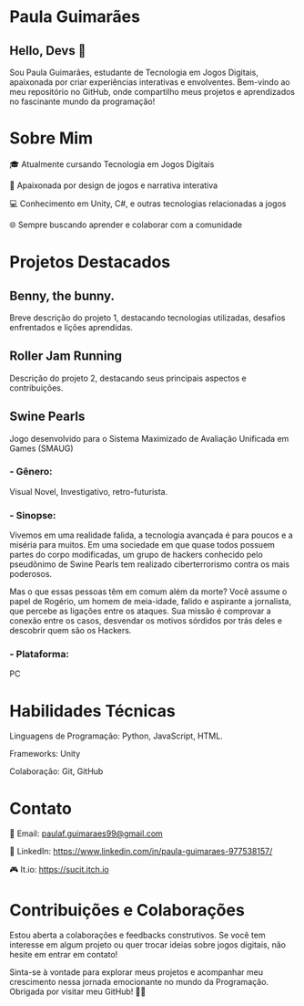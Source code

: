 # Paula Guimarães 

## Hello, Devs 👋 

Sou Paula Guimarães, estudante de Tecnologia em Jogos Digitais, apaixonada por criar experiências interativas e envolventes. 
  Bem-vindo ao meu repositório no GitHub, onde compartilho meus projetos e aprendizados no fascinante mundo da programação!

# Sobre Mim
🎓 Atualmente cursando Tecnologia em Jogos Digitais


🚀 Apaixonada por design de jogos e narrativa interativa


💻 Conhecimento em Unity, C#, e outras tecnologias relacionadas a jogos


🌐 Sempre buscando aprender e colaborar com a comunidade



# Projetos Destacados

## Benny, the bunny.
Breve descrição do projeto 1, destacando tecnologias utilizadas, desafios enfrentados e lições aprendidas.

## Roller Jam Running
Descrição do projeto 2, destacando seus principais aspectos e contribuições.

## Swine Pearls
Jogo desenvolvido para o Sistema Maximizado de Avaliação Unificada em Games (SMAUG)
### - Gênero: 
Visual Novel, Investigativo, retro-futurista.

### - Sinopse:
Vivemos em uma realidade falida, a tecnologia avançada é para poucos e a miséria para muitos. Em uma sociedade em que quase todos possuem partes do corpo modificadas, um grupo de hackers conhecido pelo pseudônimo de Swine Pearls tem realizado ciberterrorismo contra os mais poderosos.

Mas o que essas pessoas têm em comum além da morte? Você assume o papel de Rogério, um homem de meia-idade, falido e aspirante a jornalista, que percebe as ligações entre os ataques. Sua missão é comprovar a conexão entre os casos, desvendar os motivos sórdidos por trás deles e descobrir quem são os Hackers.

### - Plataforma:

PC

# Habilidades Técnicas
Linguagens de Programação: Python, JavaScript, HTML.


Frameworks: Unity


Colaboração: Git, GitHub

# Contato

📧 Email: paulaf.guimaraes99@gmail.com


💼 LinkedIn: https://www.linkedin.com/in/paula-guimaraes-977538157/


🎮 It.io: https://sucit.itch.io

# Contribuições e Colaborações
Estou aberta a colaborações e feedbacks construtivos. Se você tem interesse em algum projeto ou quer trocar ideias sobre jogos digitais, não hesite em entrar em contato!

Sinta-se à vontade para explorar meus projetos e acompanhar meu crescimento nessa jornada emocionante no mundo da Programação. Obrigada por visitar meu GitHub! 🚀✨
<!---
Suc1t/Suc1t is a ✨ special ✨ repository because its `README.md` (this file) appears on your GitHub profile.
You can click the Preview link to take a look at your changes.
--->
